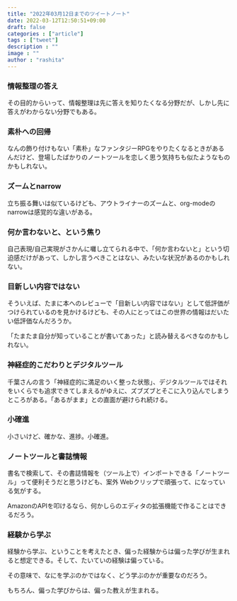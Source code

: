 ```yaml
---
title: "2022年03月12日までのツイートノート"
date: 2022-03-12T12:50:51+09:00
draft: false
categories : ["article"]
tags : ["tweet"]
description : ""
image : ""
author : "rashita"
---
```


### 情報整理の答え

その目的からいって、情報整理は先に答えを知りたくなる分野だが、しかし先に答えがわからない分野でもある。

### 素朴への回帰

なんの飾り付けもない「素朴」なファンタジーRPGをやりたくなるときがあるんだけど、登場したばかりのノートツールを恋しく思う気持ちも似たようなものかもしれない。

### ズームとnarrow

立ち振る舞いは似ているけども、アウトライナーのズームと、org-modeのnarrowは感覚的な違いがある。

### 何か言わないと、という焦り

自己表現/自己実現がさかんに囃し立てられる中で、「何か言わないと」という切迫感だけがあって、しかし言うべきことはない、みたいな状況があるのかもしれない。

### 目新しい内容ではない

そういえば、たまに本へのレビューで「目新しい内容ではない」として低評価がつけられているのを見かけるけども、その人にとってはこの世界の情報はだいたい低評価なんだろうか。

「たまたま自分が知っていることが書いてあった」と読み替えるべきなのかもしれない。

### 神経症的こだわりとデジタルツール

千葉さんの言う「神経症的に満足のいく整った状態」、デジタルツールではそれをいくらでも追求できてしまえるがゆえに、ズブズブとそこに入り込んでしまうところがある。「あるがまま」との直面が避けられ続ける。

### 小確進

小さいけど、確かな、進捗。小確進。

### ノートツールと書誌情報

書名で検索して、その書誌情報を（ツール上で）インポートできる「ノートツール」って便利そうだと思うけども、案外 Webクリップで頑張って、になっている気がする。

AmazonのAPIを叩けるなら、何かしらのエディタの拡張機能で作ることはできるだろう。


### 経験から学ぶ

経験から学ぶ、ということを考えたとき、偏った経験からは偏った学びが生まれると想定できる。そして、たいていの経験は偏っている。

その意味で、なにを学ぶのかではなく、どう学ぶのかが重要なのだろう。

もちろん、偏った学びからは、偏った教えが生まれる。
